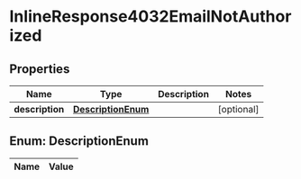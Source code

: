 
# InlineResponse4032EmailNotAuthorized

## Properties
Name | Type | Description | Notes
------------ | ------------- | ------------- | -------------
**description** | [**DescriptionEnum**](#DescriptionEnum) |  |  [optional]


<a name="DescriptionEnum"></a>
## Enum: DescriptionEnum
Name | Value
---- | -----



